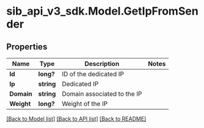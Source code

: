 # sib_api_v3_sdk.Model.GetIpFromSender
## Properties

Name | Type | Description | Notes
------------ | ------------- | ------------- | -------------
**Id** | **long?** | ID of the dedicated IP | 
**Ip** | **string** | Dedicated IP | 
**Domain** | **string** | Domain associated to the IP | 
**Weight** | **long?** | Weight of the IP | 

[[Back to Model list]](../README.md#documentation-for-models) [[Back to API list]](../README.md#documentation-for-api-endpoints) [[Back to README]](../README.md)

